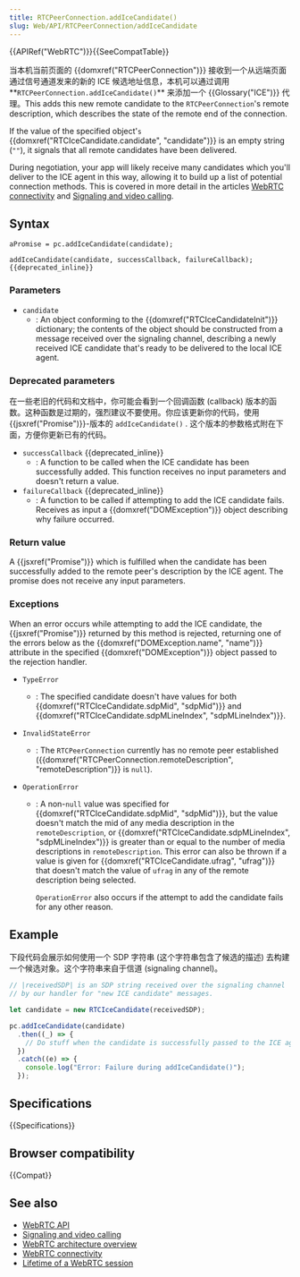 ```yaml
---
title: RTCPeerConnection.addIceCandidate()
slug: Web/API/RTCPeerConnection/addIceCandidate
---
```


{{APIRef("WebRTC")}}{{SeeCompatTable}}

当本机当前页面的 {{domxref("RTCPeerConnection")}} 接收到一个从远端页面通过信号通道发来的新的 ICE 候选地址信息，本机可以通过调用**`RTCPeerConnection.addIceCandidate()`** 来添加一个 {{Glossary("ICE")}} 代理。This adds this new remote candidate to the `RTCPeerConnection`'s remote description, which describes the state of the remote end of the connection.

If the value of the specified object'`s` {{domxref("RTCIceCandidate.candidate", "candidate")}} is an empty string (`""`), it signals that all remote candidates have been delivered.

During negotiation, your app will likely receive many candidates which you'll deliver to the ICE agent in this way, allowing it to build up a list of potential connection methods. This is covered in more detail in the articles [WebRTC connectivity](/zh-CN/docs/Web/API/WebRTC_API/Connectivity) and [Signaling and video calling](/zh-CN/docs/Web/API/WebRTC_API/Signaling_and_video_calling).

## Syntax

```plain
aPromise = pc.addIceCandidate(candidate);

addIceCandidate(candidate, successCallback, failureCallback); {{deprecated_inline}}
```

### Parameters

- `candidate`
  - : An object conforming to the {{domxref("RTCIceCandidateInit")}} dictionary; the contents of the object should be constructed from a message received over the signaling channel, describing a newly received ICE candidate that's ready to be delivered to the local ICE agent.

### Deprecated parameters

在一些老旧的代码和文档中，你可能会看到一个回调函数 (callback) 版本的函数。这种函数是过期的，强烈建议不要使用。你应该更新你的代码，使用 {{jsxref("Promise")}}-版本的 `addIceCandidate()` . 这个版本的参数格式附在下面，方便你更新已有的代码。

- `successCallback` {{deprecated_inline}}
  - : A function to be called when the ICE candidate has been successfully added. This function receives no input parameters and doesn't return a value.
- `failureCallback` {{deprecated_inline}}
  - : A function to be called if attempting to add the ICE candidate fails. Receives as input a {{domxref("DOMException")}} object describing why failure occurred.

### Return value

A {{jsxref("Promise")}} which is fulfilled when the candidate has been successfully added to the remote peer's description by the ICE agent. The promise does not receive any input parameters.

### Exceptions

When an error occurs while attempting to add the ICE candidate, the {{jsxref("Promise")}} returned by this method is rejected, returning one of the errors below as the {{domxref("DOMException.name", "name")}} attribute in the specified {{domxref("DOMException")}} object passed to the rejection handler.

- `TypeError`
  - : The specified candidate doesn't have values for both {{domxref("RTCIceCandidate.sdpMid", "sdpMid")}} and {{domxref("RTCIceCandidate.sdpMLineIndex", "sdpMLineIndex")}}.
- `InvalidStateError`
  - : The `RTCPeerConnection` currently has no remote peer established ({{domxref("RTCPeerConnection.remoteDescription", "remoteDescription")}} is `null`).
- `OperationError`

  - : A non-`null` value was specified for {{domxref("RTCIceCandidate.sdpMid", "sdpMid")}}, but the value doesn't match the mid of any media description in the `remoteDescription`, or {{domxref("RTCIceCandidate.sdpMLineIndex", "sdpMLineIndex")}} is greater than or equal to the number of media descriptions in `remoteDescription`. This error can also be thrown if a value is given for {{domxref("RTCIceCandidate.ufrag", "ufrag")}} that doesn't match the value of `ufrag` in any of the remote description being selected.

    `OperationError` also occurs if the attempt to add the candidate fails for any other reason.

## Example

下段代码会展示如何使用一个 SDP 字符串 (这个字符串包含了候选的描述) 去构建一个候选对象。这个字符串来自于信道 (signaling channel)。

```js
// |receivedSDP| is an SDP string received over the signaling channel
// by our handler for "new ICE candidate" messages.

let candidate = new RTCIceCandidate(receivedSDP);

pc.addIceCandidate(candidate)
  .then((_) => {
    // Do stuff when the candidate is successfully passed to the ICE agent
  })
  .catch((e) => {
    console.log("Error: Failure during addIceCandidate()");
  });
```

## Specifications

{{Specifications}}

## Browser compatibility

{{Compat}}

## See also

- [WebRTC API](/zh-CN/docs/Web/API/WebRTC_API)
- [Signaling and video calling](/zh-CN/docs/Web/API/WebRTC_API/Signaling_and_video_calling)
- [WebRTC architecture overview](/zh-CN/docs/Web/API/WebRTC_API/Architecture)
- [WebRTC connectivity](/zh-CN/docs/Web/API/WebRTC_API/Connectivity)
- [Lifetime of a WebRTC session](/zh-CN/docs/Web/API/WebRTC_API/Session_lifetime)

